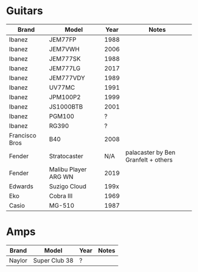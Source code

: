 
# Guitars

| Brand             | Model                 | Year  | Notes
| ----------------- | ----------------------| ------| -------------- |
| Ibanez            | JEM77FP               | 1988  |
| Ibanez            | JEM7VWH               | 2006  |
| Ibanez            | JEM777SK              | 1988  |
| Ibanez	        | JEM777LG	            | 2017  |
| Ibanez	        | JEM777VDY	            | 1989  |
| Ibanez	        | UV77MC                | 1991  |
| Ibanez	        | JPM100P2              | 1999  |
| Ibanez	        | JS1000BTB             | 2001  |
| Ibanez	        | PGM100                | ?     |
| Ibanez	        | RG390                 | ?     |
| Francisco Bros    | B40                   | 2008  |
| Fender            | Stratocaster          | N/A   | palacaster by Ben Granfelt + others
| Fender            | Malibu Player ARG WN	| 2019	|
| Edwards           | Suzigo Cloud	        | 199x  |		
| Eko               | Cobra III             | 1969  |
| Casio	            | MG-510                | 1987  |


# Amps

| Brand             | Model                 | Year  | Notes
| ----------------- | ----------------------| ------| -------------- |
| Naylor	        | Super Club 38         | ?     | 

